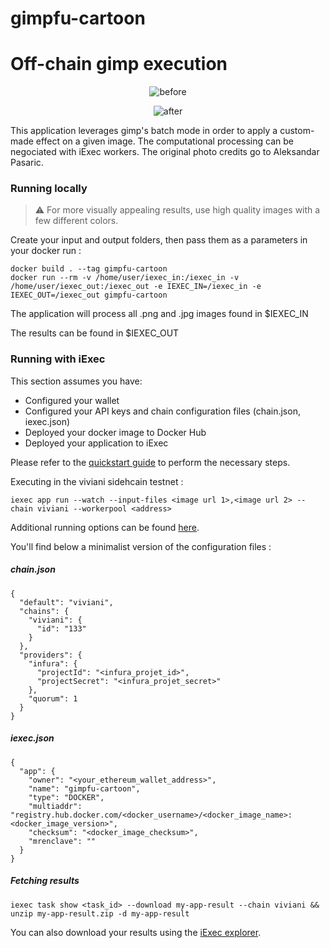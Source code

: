 # gimpfu-cartoon

# Off-chain gimp execution

<p align="center">
<img src="https://user-images.githubusercontent.com/6378201/129872792-fb335c10-8e2f-44fd-89e3-0004f5182308.jpg" alt="before"/>
</p>
<p align="center">
<img src="https://user-images.githubusercontent.com/6378201/129872894-ac1359d6-042e-43f1-ba99-9326eaef700a.jpg" alt="after"/>
</p>

This application leverages gimp's batch mode in order to apply a custom-made effect on a given image. The computational processing can be negociated with iExec workers. The original photo credits go to Aleksandar Pasaric.


### Running locally
>   :warning: For more visually appealing results, use high quality images with a few different colors.

Create your input and output folders, then pass them as a parameters in your docker run :

```
docker build . --tag gimpfu-cartoon
docker run --rm -v /home/user/iexec_in:/iexec_in -v /home/user/iexec_out:/iexec_out -e IEXEC_IN=/iexec_in -e IEXEC_OUT=/iexec_out gimpfu-cartoon
```
The application will process all .png and .jpg images found in $IEXEC_IN

The results can be found in $IEXEC_OUT

### Running with iExec

This section assumes you have:
 - Configured your wallet
 - Configured your API keys and chain configuration files (chain.json, iexec.json)
 - Deployed your docker image to Docker Hub
 - Deployed your application to iExec

Please refer to the [quickstart guide](https://docs.iex.ec/for-developers/quick-start-for-developers) to perform the necessary steps.

Executing in the viviani sidehcain testnet :
```
iexec app run --watch --input-files <image url 1>,<image url 2> --chain viviani --workerpool <address>
```
Additional running options can be found [here](https://github.com/iExecBlockchainComputing/iexec-sdk).

You'll find below a minimalist version of the configuration files :

##### chain.json
```
{
  "default": "viviani",
  "chains": {
    "viviani": {
      "id": "133"
    }
  },
  "providers": {
    "infura": {
      "projectId": "<infura_projet_id>",
      "projectSecret": "<infura_projet_secret>"
    },
    "quorum": 1
  }
}
```
#####  iexec.json
```
{
  "app": {
    "owner": "<your_ethereum_wallet_address>",
    "name": "gimpfu-cartoon",
    "type": "DOCKER",
    "multiaddr": "registry.hub.docker.com/<docker_username>/<docker_image_name>:<docker_image_version>",
    "checksum": "<docker_image_checksum>",
    "mrenclave": ""
  }
}
```
##### Fetching results

```
iexec task show <task_id> --download my-app-result --chain viviani && unzip my-app-result.zip -d my-app-result
```
You can also download your results using the [iExec explorer](https://explorer.iex.ec).
